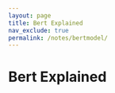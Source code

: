 ```yaml
---
layout: page
title: Bert Explained
nav_exclude: true
permalink: /notes/bertmodel/
---
```


# Bert Explained
